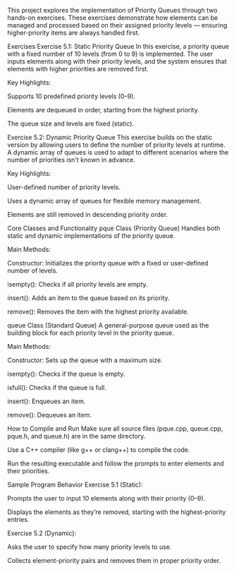 This project explores the implementation of Priority Queues through two hands-on exercises. These exercises demonstrate how elements can be managed and processed based on their assigned priority levels — ensuring higher-priority items are always handled first.

Exercises
Exercise 5.1: Static Priority Queue
In this exercise, a priority queue with a fixed number of 10 levels (from 0 to 9) is implemented. The user inputs elements along with their priority levels, and the system ensures that elements with higher priorities are removed first.

Key Highlights:

Supports 10 predefined priority levels (0–9).

Elements are dequeued in order, starting from the highest priority.

The queue size and levels are fixed (static).

Exercise 5.2: Dynamic Priority Queue
This exercise builds on the static version by allowing users to define the number of priority levels at runtime. A dynamic array of queues is used to adapt to different scenarios where the number of priorities isn't known in advance.

Key Highlights:

User-defined number of priority levels.

Uses a dynamic array of queues for flexible memory management.

Elements are still removed in descending priority order.

Core Classes and Functionality
pque Class (Priority Queue)
Handles both static and dynamic implementations of the priority queue.

Main Methods:

Constructor: Initializes the priority queue with a fixed or user-defined number of levels.

isempty(): Checks if all priority levels are empty.

insert(): Adds an item to the queue based on its priority.

remove(): Removes the item with the highest priority available.

queue Class (Standard Queue)
A general-purpose queue used as the building block for each priority level in the priority queue.

Main Methods:

Constructor: Sets up the queue with a maximum size.

isempty(): Checks if the queue is empty.

isfull(): Checks if the queue is full.

insert(): Enqueues an item.

remove(): Dequeues an item.

How to Compile and Run
Make sure all source files (pque.cpp, queue.cpp, pque.h, and queue.h) are in the same directory.

Use a C++ compiler (like g++ or clang++) to compile the code.

Run the resulting executable and follow the prompts to enter elements and their priorities.

Sample Program Behavior
Exercise 5.1 (Static):

Prompts the user to input 10 elements along with their priority (0–9).

Displays the elements as they’re removed, starting with the highest-priority entries.

Exercise 5.2 (Dynamic):

Asks the user to specify how many priority levels to use.

Collects element-priority pairs and removes them in proper priority order.